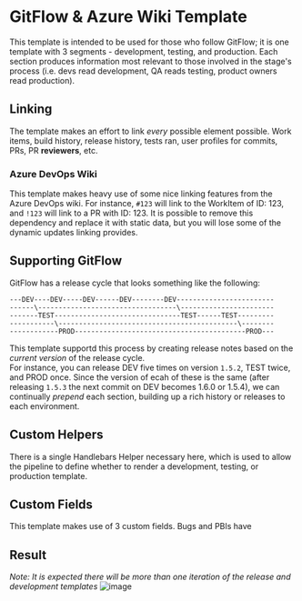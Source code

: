 # GitFlow & Azure Wiki Template
This template is intended to be used for those who follow GitFlow; it is one template with 3 segments - development, testing, and production. Each section produces information most relevant to those involved in the stage's process (i.e. devs read development, QA reads testing, product owners read production).

## Linking
The template makes an effort to link _every_ possible element possible. Work items, build history, release history, tests ran, user profiles for commits, PRs, PR **reviewers**, etc.

### Azure DevOps Wiki
This template makes heavy use of some nice linking features from the Azure DevOps wiki. For instance, `#123` will link to the WorkItem of ID: 123, and `!123` will link to a PR with ID: 123. It is possible to remove this dependency and replace it with static data, but you will lose some of the dynamic updates linking provides.

## Supporting GitFlow
GitFlow has a release cycle that looks something like the following:
```
---DEV----DEV-----DEV------DEV--------DEV------------------------
------\----------------------------------\-----------------------
-------TEST-------------------------------TEST------TEST---------
-----------\--------------------------------------------\--------
------------PROD------------------------------------------PROD---
```

This template supportd this process by creating release notes based on the _current version_ of the release cycle.  
For instance, you can release DEV five times on version `1.5.2`, TEST twice, and PROD once. Since the version of ecah of these is the same (after releasing `1.5.3` the next commit on DEV becomes 1.6.0 or 1.5.4), we can continually _prepend_ each section, building up a rich history or releases to each environment.

## Custom Helpers
There is a single Handlebars Helper necessary here, which is used to allow the pipeline to define whether to render a development, testing, or production template.

## Custom Fields
This template makes use of 3 custom fields. Bugs and PBIs have 

## Result
_Note: It is expected there will be more than one iteration of the release and development templates_
![image](https://user-images.githubusercontent.com/6847381/86543077-5a4eea00-bee9-11ea-927c-228d4878afbc.png)